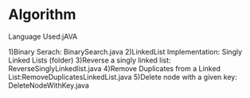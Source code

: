 # Algorithm
Language Used:jAVA


1)Binary Serach: BinarySearch.java
2)LinkedList Implementation: Singly Linked Lists (folder)
3)Reverse a singly linked list: ReverseSinglyLinkedlist.java
4)Remove Duplicates from a Linked List:RemoveDuplicatesLinkedList.java
5)Delete node with a given key: DeleteNodeWithKey.java


